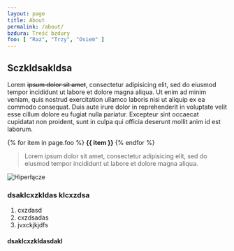 ```yaml
---
layout: page
title: About
permalink: /about/
bzdura: Treść bzdury
foo: [ "Raz", "Trzy", "Osiem" ]
---
```


## Sczkldsakldsa

Lorem ~~ipsum dolor sit amet~~, consectetur adipisicing elit, sed do eiusmod tempor incididunt ut labore et dolore magna aliqua. Ut enim ad minim veniam, quis nostrud exercitation ullamco laboris nisi ut aliquip ex ea commodo consequat. Duis aute irure dolor in reprehenderit in voluptate velit esse cillum dolore eu fugiat nulla pariatur. Excepteur sint occaecat cupidatat non proident, sunt in culpa qui officia deserunt mollit anim id est laborum.

{% for item in page.foo %}
  <strong>{{ item }}</strong>
{% endfor %}


> Lorem ipsum dolor sit amet, consectetur adipisicing elit, sed do eiusmod tempor incididunt ut labore et dolore magna aliqua.


![Hiperłącze](http://images6.fotosik.pl/80/5b7013733f5fa42bmed.jpg)

### dsaklcxzkldas klcxzdsa

1. cxzdasd
49543. cxzdsadas
2. jvxckjkjdfs

#### dsaklcxzkldasdakl
